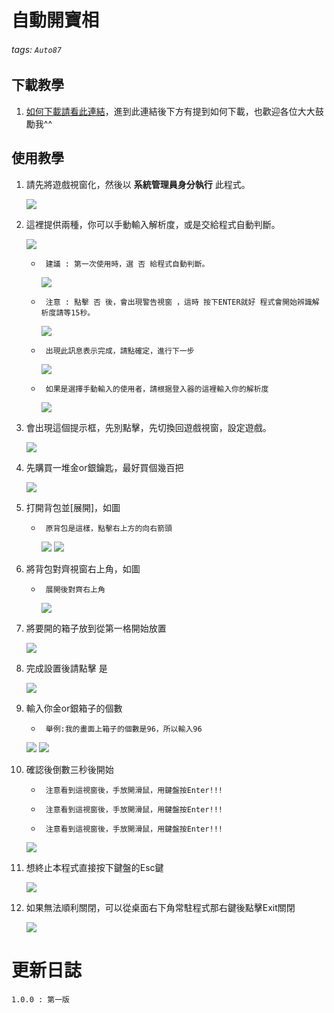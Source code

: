 # 自動開寶相
###### tags: `Auto87`
## 下載教學
1. [如何下載請看此連結](https://github.com/WeiBoHaung/Auto87)，進到此連結後下方有提到如何下載，也歡迎各位大大鼓勵我^^

## 使用教學
1. 請先將遊戲視窗化，然後以 **系統管理員身分執行** 此程式。

    ![](https://i.imgur.com/cXRzd1r.png)
1. 這裡提供兩種，你可以手動輸入解析度，或是交給程式自動判斷。

    ![](https://i.imgur.com/ljHYfF2.png)
    
    *      建議 : 第一次使用時，選 否 給程式自動判斷。
        ![](https://i.imgur.com/G1N8a3z.png)

    *      注意 : 點擊 否 後，會出現警告視窗 ，這時 按下ENTER就好 程式會開始辨識解析度請等15秒。
        ![](https://i.imgur.com/hqlLB82.png)
    *      出現此訊息表示完成，請點確定，進行下一步
        ![](https://i.imgur.com/7TOMNvD.png)

    *      如果是選擇手動輸入的使用者，請根据登入器的這裡輸入你的解析度
        ![](https://i.imgur.com/sisPnTJ.png)



1. 會出現這個提示框，先別點擊，先切換回遊戲視窗，設定遊戲。

    ![](https://i.imgur.com/PRQrFrR.png)

6. 先購買一堆金or銀鑰匙，最好買個幾百把

    ![](https://i.imgur.com/pHMOYLe.png)


1. 打開背包並[展開]，如圖
    *      原背包是這樣，點擊右上方的向右箭頭
        ![](https://i.imgur.com/r62mDVX.png)
        ![](https://i.imgur.com/fQDXquO.png)
1. 將背包對齊視窗右上角，如圖

    *      展開後對齊右上角
        ![](https://i.imgur.com/uWbZE1A.png)
    
3. 將要開的箱子放到從第一格開始放置

    ![](https://i.imgur.com/Re90L0l.png)

1. 完成設置後請點擊 是

    ![](https://i.imgur.com/PRQrFrR.png)
    

1. 輸入你金or銀箱子的個數

     *      舉例:我的畫面上箱子的個數是96，所以輸入96
    ![](https://i.imgur.com/Re90L0l.png)
    ![](https://i.imgur.com/nC7penO.png)

1. 確認後倒數三秒後開始

     *      注意看到這視窗後，手放開滑鼠，用鍵盤按Enter!!!
     *      注意看到這視窗後，手放開滑鼠，用鍵盤按Enter!!!
     *      注意看到這視窗後，手放開滑鼠，用鍵盤按Enter!!!

    ![](https://i.imgur.com/Cf5gDLD.png)
    
11. 想終止本程式直接按下鍵盤的Esc鍵

    ![](https://i.imgur.com/j3ApUlI.png)

13. 如果無法順利關閉，可以從桌面右下角常駐程式那右鍵後點擊Exit關閉

    ![](https://i.imgur.com/i40Rote.png)


# 更新日誌
```
1.0.0 : 第一版
```